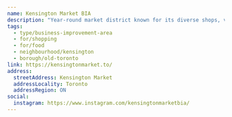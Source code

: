 ```yaml
---
name: Kensington Market BIA
description: "Year-round market district known for its diverse shops, vintage stores, food vendors, and multicultural atmosphere."
tags:
  - type/business-improvement-area
  - for/shopping
  - for/food
  - neighbourhood/kensington
  - borough/old-toronto
link: https://kensingtonmarket.to/
address:
  streetAddress: Kensington Market
  addressLocality: Toronto
  addressRegion: ON
social:
  instagram: https://www.instagram.com/kensingtonmarketbia/
---
```

